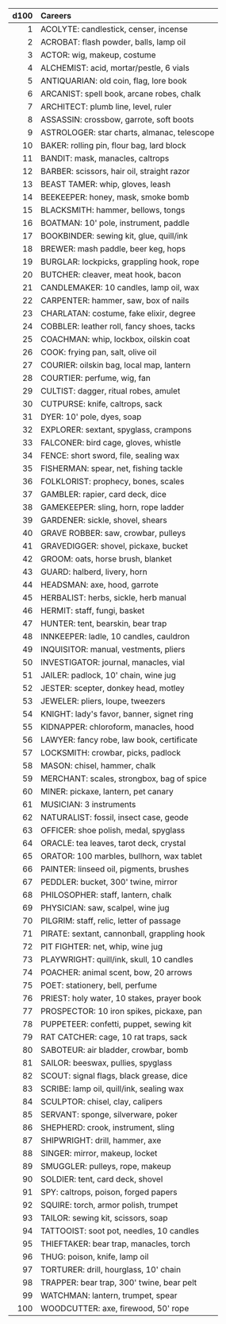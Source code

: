 | d100 | Careers |
| ---: | :--- |
| 1 | ACOLYTE: candlestick, censer, incense |
| 2 | ACROBAT: flash powder, balls, lamp oil |
| 3 | ACTOR: wig, makeup, costume |
| 4 | ALCHEMIST: acid, mortar/pestle, 6 vials |
| 5 | ANTIQUARIAN: old coin, flag, lore book |
| 6 | ARCANIST: spell book, arcane robes, chalk |
| 7 | ARCHITECT: plumb line, level, ruler |
| 8 | ASSASSIN: crossbow, garrote, soft boots |
| 9 | ASTROLOGER: star charts, almanac, telescope |
| 10 | BAKER: rolling pin, flour bag, lard block |
| 11 | BANDIT: mask, manacles, caltrops |
| 12 | BARBER: scissors, hair oil, straight razor |
| 13 | BEAST TAMER: whip, gloves, leash |
| 14 | BEEKEEPER: honey, mask, smoke bomb |
| 15 | BLACKSMITH: hammer, bellows, tongs |
| 16 | BOATMAN: 10' pole, instrument, paddle |
| 17 | BOOKBINDER: sewing kit, glue, quill/ink |
| 18 | BREWER: mash paddle, beer keg, hops |
| 19 | BURGLAR: lockpicks, grappling hook, rope |
| 20 | BUTCHER: cleaver, meat hook, bacon |
| 21 | CANDLEMAKER: 10 candles, lamp oil, wax |
| 22 | CARPENTER: hammer, saw, box of nails |
| 23 | CHARLATAN: costume, fake elixir, degree |
| 24 | COBBLER: leather roll, fancy shoes, tacks |
| 25 | COACHMAN: whip, lockbox, oilskin coat |
| 26 | COOK: frying pan, salt, olive oil |
| 27 | COURIER: oilskin bag, local map, lantern |
| 28 | COURTIER: perfume, wig, fan |
| 29 | CULTIST: dagger, ritual robes, amulet |
| 30 | CUTPURSE: knife, caltrops, sack |
| 31 | DYER: 10' pole, dyes, soap |
| 32 | EXPLORER: sextant, spyglass, crampons |
| 33 | FALCONER: bird cage, gloves, whistle |
| 34 | FENCE: short sword, file, sealing wax |
| 35 | FISHERMAN: spear, net, fishing tackle |
| 36 | FOLKLORIST: prophecy, bones, scales |
| 37 | GAMBLER: rapier, card deck, dice |
| 38 | GAMEKEEPER: sling, horn, rope ladder |
| 39 | GARDENER: sickle, shovel, shears |
| 40 | GRAVE ROBBER: saw, crowbar, pulleys |
| 41 | GRAVEDIGGER: shovel, pickaxe, bucket |
| 42 | GROOM: oats, horse brush, blanket |
| 43 | GUARD: halberd, livery, horn |
| 44 | HEADSMAN: axe, hood, garrote |
| 45 | HERBALIST: herbs, sickle, herb manual |
| 46 | HERMIT: staff, fungi, basket |
| 47 | HUNTER: tent, bearskin, bear trap |
| 48 | INNKEEPER: ladle, 10 candles, cauldron |
| 49 | INQUISITOR: manual, vestments, pliers |
| 50 | INVESTIGATOR: journal, manacles, vial |
| 51 | JAILER: padlock, 10' chain, wine jug |
| 52 | JESTER: scepter, donkey head, motley |
| 53 | JEWELER: pliers, loupe, tweezers |
| 54 | KNIGHT: lady's favor, banner, signet ring |
| 55 | KIDNAPPER: chloroform, manacles, hood |
| 56 | LAWYER: fancy robe, law book, certificate |
| 57 | LOCKSMITH: crowbar, picks, padlock |
| 58 | MASON: chisel, hammer, chalk |
| 59 | MERCHANT: scales, strongbox, bag of spice |
| 60 | MINER: pickaxe, lantern, pet canary |
| 61 | MUSICIAN: 3 instruments |
| 62 | NATURALIST: fossil, insect case, geode |
| 63 | OFFICER: shoe polish, medal, spyglass |
| 64 | ORACLE: tea leaves, tarot deck, crystal |
| 65 | ORATOR: 100 marbles, bullhorn, wax tablet |
| 66 | PAINTER: linseed oil, pigments, brushes |
| 67 | PEDDLER: bucket, 300' twine, mirror |
| 68 | PHILOSOPHER: staff, lantern, chalk |
| 69 | PHYSICIAN: saw, scalpel, wine jug |
| 70 | PILGRIM: staff, relic, letter of passage |
| 71 | PIRATE: sextant, cannonball, grappling hook |
| 72 | PIT FIGHTER: net, whip, wine jug |
| 73 | PLAYWRIGHT: quill/ink, skull, 10 candles |
| 74 | POACHER: animal scent, bow, 20 arrows |
| 75 | POET: stationery, bell, perfume |
| 76 | PRIEST: holy water, 10 stakes, prayer book |
| 77 | PROSPECTOR: 10 iron spikes, pickaxe, pan |
| 78 | PUPPETEER: confetti, puppet, sewing kit |
| 79 | RAT CATCHER: cage, 10 rat traps, sack |
| 80 | SABOTEUR: air bladder, crowbar, bomb |
| 81 | SAILOR: beeswax, pullies, spyglass |
| 82 | SCOUT: signal flags, black grease, dice |
| 83 | SCRIBE: lamp oil, quill/ink, sealing wax |
| 84 | SCULPTOR: chisel, clay, calipers |
| 85 | SERVANT: sponge, silverware, poker |
| 86 | SHEPHERD: crook, instrument, sling |
| 87 | SHIPWRIGHT: drill, hammer, axe |
| 88 | SINGER: mirror, makeup, locket |
| 89 | SMUGGLER: pulleys, rope, makeup |
| 90 | SOLDIER: tent, card deck, shovel |
| 91 | SPY: caltrops, poison, forged papers |
| 92 | SQUIRE: torch, armor polish, trumpet |
| 93 | TAILOR: sewing kit, scissors, soap |
| 94 | TATTOOIST: soot pot, needles, 10 candles |
| 95 | THIEFTAKER: bear trap, manacles, torch |
| 96 | THUG: poison, knife, lamp oil |
| 97 | TORTURER: drill, hourglass, 10' chain |
| 98 | TRAPPER: bear trap, 300' twine, bear pelt |
| 99 | WATCHMAN: lantern, trumpet, spear |
| 100 | WOODCUTTER: axe, firewood, 50' rope |

